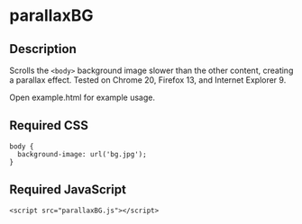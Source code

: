 # parallaxBG

## Description
Scrolls the `<body>` background image slower than the other content, creating a parallax effect.
Tested on Chrome 20, Firefox 13, and Internet Explorer 9.

Open example.html for example usage.

## Required CSS
    body {
      background-image: url('bg.jpg');
    }

## Required JavaScript
    <script src="parallaxBG.js"></script>
